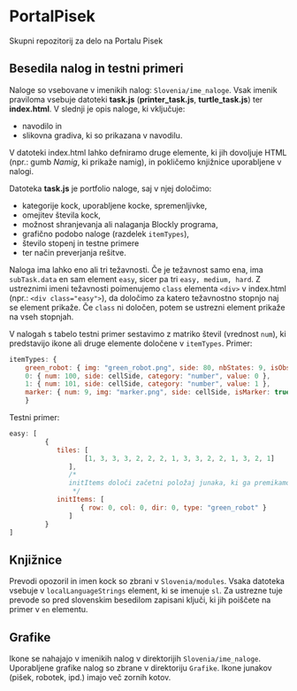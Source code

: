 # PortalPisek
Skupni repozitorij za delo na Portalu Pisek

## Besedila nalog in testni primeri

Naloge so vsebovane v imenikih nalog: `Slovenia/ime_naloge`. Vsak imenik praviloma vsebuje datoteki **task.js** (**printer_task.js**, **turtle_task.js**) ter **index.html**. V slednji je opis naloge, ki vključuje:
* navodilo in
* slikovna gradiva, ki so prikazana v navodilu.

V datoteki index.html lahko defniramo druge elemente, ki jih dovoljuje HTML (npr.: gumb *Namig*, ki prikaže namig), in pokličemo knjižnice uporabljene v nalogi.

Datoteka **task.js** je portfolio naloge, saj v njej določimo:
* kategorije kock, uporabljene kocke, spremenljivke,
* omejitev števila kock,
* možnost shranjevanja ali nalaganja Blockly programa,
* grafično podobo naloge (razdelek `itemTypes`),
* število stopenj in testne primere
* ter način preverjanja rešitve.

Naloga ima lahko eno ali tri težavnosti. Če je težavnost samo ena, ima `subTask.data` en sam element `easy`, sicer pa tri `easy, medium, hard`. Z ustreznimi imeni težavnosti poimenujemo `class` elementa `<div>` v index.html (npr.: `<div class="easy">`), da določimo za katero težavnostno stopnjo naj se element prikaže. Če `class` ni določen, potem se ustrezni element prikaže na vseh stopnjah.

V nalogah s tabelo testni primer sestavimo z matriko števil (vrednost `num`), ki predstavijo ikone ali druge elemente določene v `itemTypes`. Primer: 


```javascript
itemTypes: {
    green_robot: { img: "green_robot.png", side: 80, nbStates: 9, isObstacle: true, offsetX: -14, category: "robot", team: 0, zOrder: 2 },
    0: { num: 100, side: cellSide, category: "number", value: 0 },
    1: { num: 101, side: cellSide, category: "number", value: 1 },
    marker: { num: 9, img: "marker.png", side: cellSide, isMarker: true, category: "marker", isObstacle: false, hasColor: true, color: "marker", zOrder: 0 }
    }
```
Testni primer:
```javascript
easy: [
         {
            tiles: [
				   [1, 3, 3, 3, 2, 2, 2, 1, 3, 3, 2, 2, 1, 3, 2, 1]
               ],
               /*
               initItems določi začetni položaj junaka, ki ga premikamo po mreži
                */
            initItems: [
                  { row: 0, col: 0, dir: 0, type: "green_robot" }
               ]
         }
]
```

## Knjižnice 

Prevodi opozoril in imen kock so zbrani v `Slovenia/modules`. Vsaka datoteka vsebuje v `localLanguageStrings` element, ki se imenuje `sl`. Za ustrezne tuje prevode so pred slovenskim besedilom zapisani ključi, ki jih poiščete na primer v `en` elementu.

## Grafike

Ikone se nahajajo v imenikih nalog v direktorijih `Slovenia/ime_naloge`.
Uporabljene grafike nalog so zbrane v direktoriju `Grafike`. Ikone junakov (pišek, robotek, ipd.) imajo več zornih kotov.

